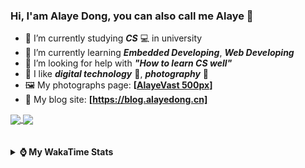 ### Hi, **I'am Alaye Dong**, you can also call me **Alaye** 👋

- 📖 I’m currently studying ***CS*** 💻 in university
- 🌱 I’m currently learning ***Embedded Developing***, ***Web Developing***
- 🤔 I’m looking for help with ***"How to learn CS well"***
- 🤩 I like ***digital technology*** 📱, ***photography*** 📸
- 🖼️ My photographs page: **[[AlayeVast 500px](https://500px.com.cn/AlayeVast)]**
- 📰 My blog site: **[https://blog.alayedong.cn]**

<!--
[![Alaye's GitHub stats](https://github-readme-stats.vercel.app/api?username=Alaye-Dong&custom_title=Alaye%20Dong`s%20GitHub%20stats&show_icons=true&rank_icon=percentile&theme=transparent&include_all_commits=true&count_private=true)](https://github.com/anuraghazra/github-readme-stats) 
[![Top Langs](https://github-readme-stats.vercel.app/api/top-langs/?username=Alaye-Dong\&layout=compact&theme=transparent)](https://github.com/anuraghazra/github-readme-stats)
-->
<a href="https://github.com/anuraghazra/github-readme-stats">
  <img height=200 align="center" src="https://github-readme-stats.vercel.app/api?username=Alaye-Dong&custom_title=Alaye%20Dong`s%20GitHub%20stats&show_icons=true&rank_icon=percentile&theme=transparent&include_all_commits=true&count_private=true" />
</a>
<a href="https://github.com/anuraghazra/convoychat">
  <img height=200 align="center" src="https://github-readme-stats.vercel.app/api/top-langs/?username=Alaye-Dong&layout=compact&theme=transparent&include_all_commits=true&count_private=true&langs_count=8&card_width=300" />
</a>

<br />
<br />

<div style="display:none"> 
  <img src="https://visitor-badge.laobi.icu/badge?page_id=Alaye-Dong.Alaye-Dong"/>
</div>
<br />

<details>	
  <summary><b> ⌚ My WakaTime Stats </b></summary>

<br />

<!--START_SECTION:waka-->
![Code Time](http://img.shields.io/badge/Code%20Time-393%20hrs%2014%20mins-blue)

![Profile Views](http://img.shields.io/badge/Profile%20Views-4-blue)

![Lines of code](https://img.shields.io/badge/From%20Hello%20World%20I%27ve%20Written-848.0%20thousand%20lines%20of%20code-blue)

**🐱 My GitHub Data** 

> 📦 87.0 kB Used in GitHub's Storage 
 > 
> 🚫 Not Opted to Hire
 > 
> 📜 21 Public Repositories 
 > 
> 🔑 5 Private Repositories 
 > 
**I'm a Night 🦉** 

```text
🌞 Morning                83 commits          ██░░░░░░░░░░░░░░░░░░░░░░░   06.21 % 
🌆 Daytime                427 commits         ████████░░░░░░░░░░░░░░░░░   31.94 % 
🌃 Evening                556 commits         ██████████░░░░░░░░░░░░░░░   41.59 % 
🌙 Night                  271 commits         █████░░░░░░░░░░░░░░░░░░░░   20.27 % 
```
📅 **I'm Most Productive on Sunday** 

```text
Monday                   224 commits         ████░░░░░░░░░░░░░░░░░░░░░   16.75 % 
Tuesday                  157 commits         ███░░░░░░░░░░░░░░░░░░░░░░   11.74 % 
Wednesday                161 commits         ███░░░░░░░░░░░░░░░░░░░░░░   12.04 % 
Thursday                 229 commits         ████░░░░░░░░░░░░░░░░░░░░░   17.13 % 
Friday                   178 commits         ███░░░░░░░░░░░░░░░░░░░░░░   13.31 % 
Saturday                 158 commits         ███░░░░░░░░░░░░░░░░░░░░░░   11.82 % 
Sunday                   230 commits         ████░░░░░░░░░░░░░░░░░░░░░   17.20 % 
```


📊 **This Week I Spent My Time On** 

```text
💬 Programming Languages: 
Java                     3 hrs 35 mins       ██████████░░░░░░░░░░░░░░░   38.42 % 
Python                   3 hrs 4 mins        ████████░░░░░░░░░░░░░░░░░   32.82 % 
XML                      50 mins             ██░░░░░░░░░░░░░░░░░░░░░░░   08.93 % 
TypeScript               37 mins             ██░░░░░░░░░░░░░░░░░░░░░░░   06.67 % 
JavaScript               27 mins             █░░░░░░░░░░░░░░░░░░░░░░░░   04.93 % 

🔥 Editors: 
IntelliJ IDEA            4 hrs 33 mins       ████████████░░░░░░░░░░░░░   48.76 % 
PyCharm                  3 hrs 14 mins       █████████░░░░░░░░░░░░░░░░   34.73 % 
VS Code                  1 hr 32 mins        ████░░░░░░░░░░░░░░░░░░░░░   16.51 % 

🐱‍💻 Projects: 
ssm-parent               2 hrs 44 mins       ███████░░░░░░░░░░░░░░░░░░   29.39 % 
Class0219                1 hr 31 mins        ████░░░░░░░░░░░░░░░░░░░░░   16.34 % 
JXUT-BST-IO-VitePress-For1 hr 1 min          ███░░░░░░░░░░░░░░░░░░░░░░   10.98 % 
Djackets                 55 mins             ██░░░░░░░░░░░░░░░░░░░░░░░   09.93 % 
LoginPage0221            40 mins             ██░░░░░░░░░░░░░░░░░░░░░░░   07.20 % 
```

**I Mostly Code in C** 

```text
TypeScript               6 repos             █████░░░░░░░░░░░░░░░░░░░░   20.69 % 
JavaScript               3 repos             ███░░░░░░░░░░░░░░░░░░░░░░   10.34 % 
C++                      3 repos             ███░░░░░░░░░░░░░░░░░░░░░░   10.34 % 
Java                     2 repos             ██░░░░░░░░░░░░░░░░░░░░░░░   06.90 % 
CSS                      1 repo              █░░░░░░░░░░░░░░░░░░░░░░░░   03.45 % 
```



**Timeline**

![Lines of Code chart](https://raw.githubusercontent.com/Alaye-Dong/Alaye-Dong/main/assets/bar_graph.png)


 Last Updated on 25/02/2025 18:47:10 UTC
<!--END_SECTION:waka-->

</details>
